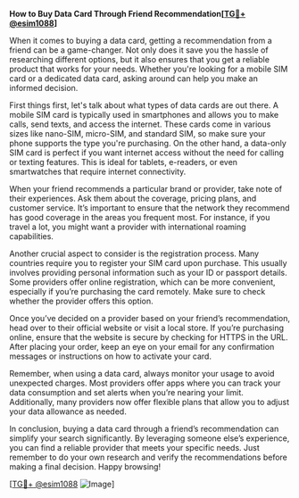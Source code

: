 **How to Buy Data Card Through Friend Recommendation[[TG💪+ @esim1088](https://t.me/s/esim1088)]**

When it comes to buying a data card, getting a recommendation from a friend can be a game-changer. Not only does it save you the hassle of researching different options, but it also ensures that you get a reliable product that works for your needs. Whether you're looking for a mobile SIM card or a dedicated data card, asking around can help you make an informed decision.

First things first, let's talk about what types of data cards are out there. A mobile SIM card is typically used in smartphones and allows you to make calls, send texts, and access the internet. These cards come in various sizes like nano-SIM, micro-SIM, and standard SIM, so make sure your phone supports the type you're purchasing. On the other hand, a data-only SIM card is perfect if you want internet access without the need for calling or texting features. This is ideal for tablets, e-readers, or even smartwatches that require internet connectivity.

When your friend recommends a particular brand or provider, take note of their experiences. Ask them about the coverage, pricing plans, and customer service. It’s important to ensure that the network they recommend has good coverage in the areas you frequent most. For instance, if you travel a lot, you might want a provider with international roaming capabilities.

Another crucial aspect to consider is the registration process. Many countries require you to register your SIM card upon purchase. This usually involves providing personal information such as your ID or passport details. Some providers offer online registration, which can be more convenient, especially if you’re purchasing the card remotely. Make sure to check whether the provider offers this option.

Once you’ve decided on a provider based on your friend’s recommendation, head over to their official website or visit a local store. If you’re purchasing online, ensure that the website is secure by checking for HTTPS in the URL. After placing your order, keep an eye on your email for any confirmation messages or instructions on how to activate your card.

Remember, when using a data card, always monitor your usage to avoid unexpected charges. Most providers offer apps where you can track your data consumption and set alerts when you’re nearing your limit. Additionally, many providers now offer flexible plans that allow you to adjust your data allowance as needed.

In conclusion, buying a data card through a friend’s recommendation can simplify your search significantly. By leveraging someone else’s experience, you can find a reliable provider that meets your specific needs. Just remember to do your own research and verify the recommendations before making a final decision. Happy browsing!

[[TG💪+ @esim1088](https://t.me/s/esim1088) ![Image](https://i.postimg.cc/Y0z9fWf4/image.png)]